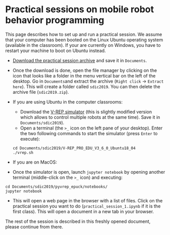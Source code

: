 # Practical sessions on mobile robot behavior programming

This page describes how to set up and run a practical session. We assume that your computer has been booted on the Linux Ubuntu operating system (available in the classroom). If your are currently on Windows, you have to restart your machine to boot on Ubuntu instead.

- [Download the practical session archive](https://drive.google.com/file/d/1C7Dp88wTWYPOjUFwRGhOX4IF3nt3G4F7/view?usp=sharing) and save it in `Documents`.
- Once the download is done, open the file manager by clicking on the icon that looks like a folder in the menu vertical bar on the left of the desktop. Go in `Documents`and extract the archive (`Right click` -> `Extract here`). This will create a folder called `sdic2019`. You can then delete the archive file (`sdic2019.zip`).
- If you are using Ubuntu in the computer classrooms:
	- Download the [V-REP simulator](https://drive.google.com/file/d/1gQWkjGMvMmAlZrhh6WFaisXUp8w4maaK/view?usp=sharing) (this is slightly modified version which allows to control multiple robots at the same time). Save it in `Documents/sdic2019`).
	- Open a terminal (the `>_` icon on the left pane of your desktop). Enter the two following commands to start the simulator (press `Enter` to execute):
	```
	cd Documents/sdic2019/V-REP_PRO_EDU_V3_6_0_Ubuntu18_04
	./vrep.sh
	```
- If you are on MacOS:

- Once the simulator is open, launch `jupyter notebook` by opening another terminal (middle-click on the `>_` icon) and executing:
```
cd Documents/sdic2019/pyvrep_epuck/notebooks/
jupyter notebook
```
- This will open a web page in the browser with a list of files. Click on the practical session you want to do (`practical_session_1.ipynb` if it is the first class). This will open a document in a new tab in your browser.

The rest of the session is described in this freshly opened document, please continue from there. 
